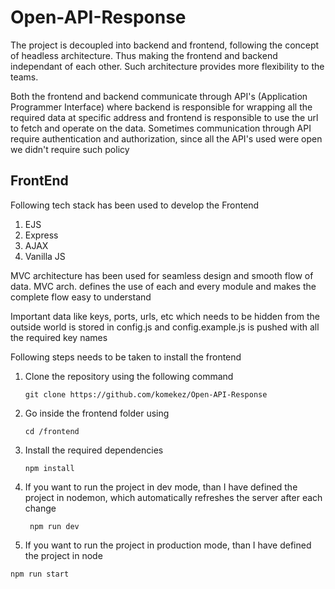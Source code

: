 # Open-API-Response

The project is decoupled into backend and frontend, following the concept of headless architecture. Thus making the frontend and backend
independant of each other. Such architecture provides more flexibility to the teams. 

Both the frontend and backend communicate through API's (Application Programmer Interface) where backend is responsible for wrapping all the
required data at specific address and frontend is responsible to use the url to fetch and operate on the data. Sometimes communication through
API require authentication and authorization, since all the API's used were open we didn't require such policy

## FrontEnd 
Following tech stack has been used to develop the Frontend
1. EJS
2. Express
3. AJAX
4. Vanilla JS

MVC architecture has been used for seamless design and smooth flow of data. MVC arch. defines the use of each and every module and makes the complete flow easy to understand

Important data like keys, ports, urls, etc which needs to be hidden from the outside world is stored in config.js and config.example.js is pushed with all the required key names

Following steps needs to be taken to install the frontend
1. Clone the repository using the following command
   ```
   git clone https://github.com/komekez/Open-API-Response
   ```
2. Go inside the frontend folder using
   ```
   cd /frontend
   ```
3. Install the required dependencies
   ```
   npm install
   ```
4. If you want to run the project in dev mode, than I have defined the project in nodemon, which automatically refreshes the server after      each change
   ```
    npm run dev
   ```
 5. If you want to run the project in production mode, than I have defined the project in node
   ```
   npm run start
   ```
